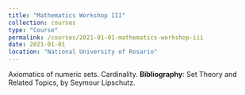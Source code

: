 ```yaml
---
title: "Mathematics Workshop III"
collection: courses
type: "Course"
permalink: /courses/2021-01-01-mathematics-workshop-iii
date: 2021-01-01
location: "National University of Rosario"
---
```


Axiomatics of numeric sets. Cardinality.
**Bibliography**: Set Theory and Related Topics, by Seymour Lipschutz.
